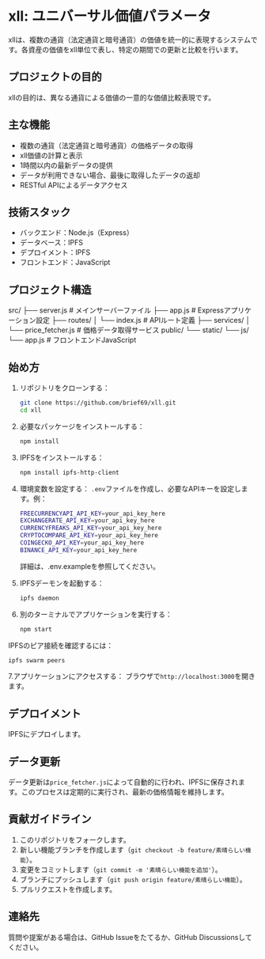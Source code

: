 # xll: ユニバーサル価値パラメータ

xllは、複数の通貨（法定通貨と暗号通貨）の価値を統一的に表現するシステムです。各資産の価値をxll単位で表し、特定の期間での更新と比較を行います。

## プロジェクトの目的

xllの目的は、異なる通貨による価値の一意的な価値比較表現です。

## 主な機能

- 複数の通貨（法定通貨と暗号通貨）の価格データの取得
- xll価値の計算と表示
- 1時間以内の最新データの提供
- データが利用できない場合、最後に取得したデータの返却
- RESTful APIによるデータアクセス

## 技術スタック

- バックエンド：Node.js（Express）
- データベース：IPFS
- デプロイメント：IPFS
- フロントエンド：JavaScript

## プロジェクト構造

src/
├── server.js # メインサーバーファイル
├── app.js # Expressアプリケーション設定
├── routes/
│ └── index.js # APIルート定義
├── services/
│ └── price_fetcher.js # 価格データ取得サービス
public/
└── static/
└── js/
└── app.js # フロントエンドJavaScript

## 始め方

1. リポジトリをクローンする：

   ```bash
   git clone https://github.com/brief69/xll.git
   cd xll
   ```

2. 必要なパッケージをインストールする：

   ```bash
   npm install
   ```

3. IPFSをインストールする：

   ```bash
   npm install ipfs-http-client
   ```

4. 環境変数を設定する：
   `.env`ファイルを作成し、必要なAPIキーを設定します。例：

   ```bash
   FREECURRENCYAPI_API_KEY=your_api_key_here
   EXCHANGERATE_API_KEY=your_api_key_here
   CURRENCYFREAKS_API_KEY=your_api_key_here
   CRYPTOCOMPARE_API_KEY=your_api_key_here
   COINGECKO_API_KEY=your_api_key_here
   BINANCE_API_KEY=your_api_key_here
   ```

   詳細は、.env.exampleを参照してください。

5. IPFSデーモンを起動する：

   ```bash
   ipfs daemon
   ```

6. 別のターミナルでアプリケーションを実行する：

   ```bash
   npm start
   ```

IPFSのピア接続を確認するには：

   ```bash
   ipfs swarm peers
   ```

7.アプリケーションにアクセスする：
   ブラウザで`http://localhost:3000`を開きます。

## デプロイメント

IPFSにデプロイします。

## データ更新

データ更新は`price_fetcher.js`によって自動的に行われ、IPFSに保存されます。このプロセスは定期的に実行され、最新の価格情報を維持します。

## 貢献ガイドライン

1. このリポジトリをフォークします。
2. 新しい機能ブランチを作成します（`git checkout -b feature/素晴らしい機能`）。
3. 変更をコミットします（`git commit -m '素晴らしい機能を追加'`）。
4. ブランチにプッシュします（`git push origin feature/素晴らしい機能`）。
5. プルリクエストを作成します。

## 連絡先

質問や提案がある場合は、GitHub Issueをたてるか、GitHub Discussionsしてください。
